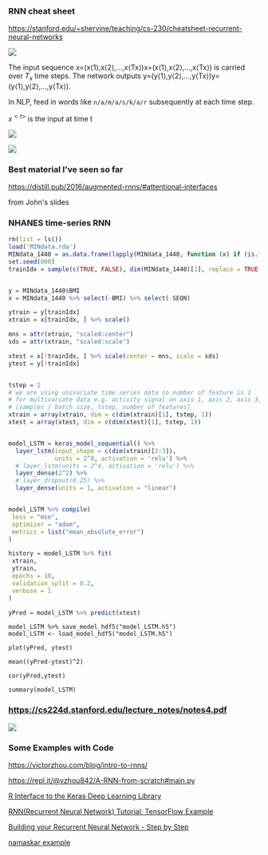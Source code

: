 ### RNN cheat sheet

https://stanford.edu/~shervine/teaching/cs-230/cheatsheet-recurrent-neural-networks

![](https://i.loli.net/2020/01/10/jwzfiMNeKsnL2Q3.png)

The input sequence x=(x⟨1⟩,x⟨2⟩,...,x⟨Tx⟩)x=(x⟨1⟩,x⟨2⟩,...,x⟨Tx⟩) is carried over $T_x$ time steps. The network outputs y=(y⟨1⟩,y⟨2⟩,...,y⟨Tx⟩)y=(y⟨1⟩,y⟨2⟩,...,y⟨Tx⟩).

In NLP, feed in words like `n/a/m/a/s/k/a/r` subsequently at each time step.

$x^{<t>}$ is the input at time t

![](https://stanford.edu/~shervine/teaching/cs-230/illustrations/description-block-rnn-ltr.png?74e25518f882f8758439bcb3637715e5)

![](https://i.loli.net/2020/05/23/Vo4SYDRjGa1rEPJ.png)

### Best material I've seen so far

https://distill.pub/2016/augmented-rnns/#attentional-interfaces

from John's slides

### NHANES time-series RNN

```R
rm(list = ls())
load('MINdata.rda')
MINdata_1440 = as.data.frame(lapply(MINdata_1440, function (x) if (is.factor(x)) unclass(x) %>% as.numeric else x))
set.seed(000)
trainIdx = sample(c(TRUE, FALSE), dim(MINdata_1440)[1], replace = TRUE, prob = c(.7, .3))


y = MINdata_1440$BMI 
x = MINdata_1440 %>% select(-BMI) %>% select(-SEQN)

ytrain = y[trainIdx]
xtrain = x[trainIdx, ] %>% scale()

mns = attr(xtrain, "scaled:center")
sds = attr(xtrain, "scaled:scale")

xtest = x[!trainIdx, ] %>% scale(center = mns, scale = sds)
ytest = y[!trainIdx]


tstep = 1
# we are using univariate time series data so number of feature is 1
# for multivariate data e.g. activity signal on axis 1, axis 2, axis 3, then number of feature is 3
# [samples / batch size, tstep, number of features] 
xtrain = array(xtrain, dim = c(dim(xtrain)[1], tstep, 1))
xtest = array(xtest, dim = c(dim(xtest)[1], tstep, 1))


model_LSTM = keras_model_sequential() %>%
  layer_lstm(input_shape = c(dim(xtrain)[2:3]),
             units = 2^8, activation = 'relu') %>% 
  # layer_lstm(units = 2^4, activation = 'relu') %>%
  layer_dense(2^2) %>%
  # layer_dropout(0.25) %>%
  layer_dense(units = 1, activation = "linear")


model_LSTM %>% compile(
 loss = "mse",
 optimizer = "adam",
 metrics = list("mean_absolute_error")
)

history = model_LSTM %>% fit(
 xtrain,
 ytrain,
 epochs = 10,
 validation_split = 0.2,
 verbose = 1
)

yPred = model_LSTM %>% predict(xtest)
```

```{r}
model_LSTM %>% save_model_hdf5("model_LSTM.h5")
model_LSTM <- load_model_hdf5("model_LSTM.h5")
```

```{r}
plot(yPred, ytest)

mean((yPred-ytest)^2)

cor(yPred,ytest)

summary(model_LSTM)
```

### https://cs224d.stanford.edu/lecture_notes/notes4.pdf

![](https://i.loli.net/2020/05/28/mDG1Zpqd4z2rtRU.png)

### Some Examples with Code

https://victorzhou.com/blog/intro-to-rnns/

https://repl.it/@vzhou842/A-RNN-from-scratch#main.py

[R Interface to the Keras Deep Learning Library](https://cran.r-project.org/web/packages/kerasR/vignettes/introduction.html)

[RNN(Recurrent Neural Network) Tutorial: TensorFlow Example](https://www.guru99.com/rnn-tutorial.html)

[Building your Recurrent Neural Network - Step by Step](https://datascience-enthusiast.com/DL/Building_a_Recurrent_Neural_Network-Step_by_Step_v1.html)

[namaskar example](https://hackernoon.com/rnn-or-recurrent-neural-network-for-noobs-a9afbb00e860)
